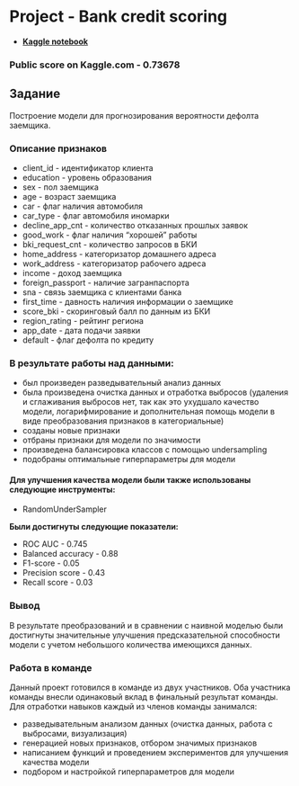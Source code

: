 
# Project - Bank credit scoring
- **[Kaggle notebook](https://www.kaggle.com/alexeiperepelkin/credit-scoring)**

### Public score on Kaggle.com - 0.73678

## Задание
Построение модели для прогнозирования вероятности дефолта заемщика.

### Описание признаков
- client_id - идентификатор клиента
- education - уровень образования
- sex - пол заемщика
- age - возраст заемщика
- car - флаг наличия автомобиля
- car_type - флаг автомобиля иномарки
- decline_app_cnt - количество отказанных прошлых заявок
- good_work - флаг наличия “хорошей” работы
- bki_request_cnt - количество запросов в БКИ
- home_address - категоризатор домашнего адреса
- work_address - категоризатор рабочего адреса
- income - доход заемщика
- foreign_passport - наличие загранпаспорта
- sna - связь заемщика с клиентами банка
- first_time - давность наличия информации о заемщике
- score_bki - скоринговый балл по данным из БКИ
- region_rating - рейтинг региона
- app_date - дата подачи заявки
- default - флаг дефолта по кредиту

### В результате работы над данными:
- был произведен разведывательный анализ данных
- была произведена очистка данных и отработка выбросов (удаления и сглаживания выбросов нет, так как это ухудшало качество модели, логарифмирование и дополнительная помощь модели в виде преобразования признаков в категориальные)
- созданы новые признаки
- отбраны признаки для модели по значимости
- произведена балансировка классов с помощью undersampling
- подобраны оптимальные гиперпараметры для модели

#### Для улучшения качества модели были также использованы следующие инструменты:
- RandomUnderSampler

**Были достигнуты следующие показатели:**
- ROC AUC - 0.745
- Balanced accuracy - 0.88
- F1-score - 0.05
- Precision score - 0.43
- Recall score - 0.03

### Вывод
В результате преобразований и в сравнении с наивной моделью были достигнуты значительные улучшения предсказательной способности модели с учетом небольшого количества имеющихся данных. 

### Работа в команде
Данный проект готовился в команде из двух участников. Оба участника команды внесли одинаковый вклад в финальный результат команды. Для отработки навыков каждый из членов команды занимался:
- разведывательным анализом данных (очистка данных, работа с выбросами, визуализация)
- генерацией новых признаков, отбором значимых признаков
- написанием функций и проведением экспериментов для улучшения качества модели 
- подбором и настройкой гиперпараметров для модели

